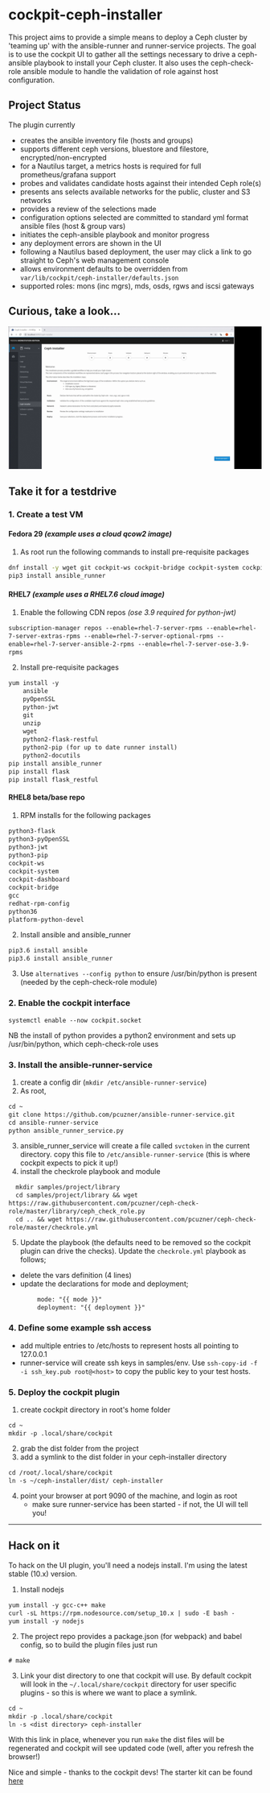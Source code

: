 # cockpit-ceph-installer
This project aims to provide a simple means to deploy a Ceph cluster by 'teaming up' with the ansible-runner and runner-service projects. The goal is to use the cockpit UI to gather all the settings necessary to drive a ceph-ansible playbook to install your Ceph cluster. It also uses the ceph-check-role ansible module to handle the validation of role against host configuration.

## Project Status
The plugin currently 
- creates the ansible inventory file (hosts and groups)
- supports different ceph versions, bluestore and filestore, encrypted/non-encrypted
- for a Nautilus target, a metrics hosts is required for full prometheus/grafana support  
- probes and validates candidate hosts against their intended Ceph role(s)
- presents ans selects available networks for the public, cluster and S3 networks
- provides a review of the selections made
- configuration options selected are committed to standard yml format ansible files (host & group vars)
- initiates the ceph-ansible playbook and monitor progress
- any deployment errors are shown in the UI
- following a Nautilus based deployment, the user may click a link to go straight to Ceph's web management console
- allows environment defaults to be overridden from `var/lib/cockpit/ceph-installer/defaults.json`  
- supported roles: mons (inc mgrs), mds, osds, rgws and iscsi gateways

## Curious, take a look...

[![demo](screenshots/ceph-installer-2019-04.gif)](https://youtu.be/wIw7RjHPhzs)

## Take it for a testdrive
### 1. Create a test VM
#### **Fedora 29** *(example uses a cloud qcow2 image)* ####
  1. As root run the following commands to install pre-requisite packages
```bash
dnf install -y wget git cockpit-ws cockpit-bridge cockpit-system cockpit-dashboard ansible python python3-pyOpenSSL python3-jwt python3-flask python3-flask-restful
pip3 install ansible_runner
```

#### **RHEL7** *(example uses a RHEL7.6 cloud image)*   ####
1. Enable the following CDN repos *(ose 3.9 required for python-jwt)*
```
subscription-manager repos --enable=rhel-7-server-rpms --enable=rhel-7-server-extras-rpms --enable=rhel-7-server-optional-rpms --enable=rhel-7-server-ansible-2-rpms --enable=rhel-7-server-ose-3.9-rpms
```  

  2. Install pre-requisite packages
```
yum install -y
    ansible  
    pyOpenSSL  
    python-jwt  
    git  
    unzip  
    wget  
    python2-flask-restful  
    python2-pip (for up to date runner install)  
    python2-docutils  
pip install ansible_runner
pip install flask
pip install flask_restful  
```
#### **RHEL8 beta/base repo**
1. RPM installs for the following packages
```
python3-flask  
python3-pyOpenSSL  
python3-jwt
python3-pip
cockpit-ws  
cockpit-system  
cockpit-dashboard  
cockpit-bridge  
gcc  
redhat-rpm-config  
python36  
platform-python-devel
```
2. Install ansible and ansible_runner
```
pip3.6 install ansible
pip3.6 install ansible_runner
```
3. Use ```alternatives --config python``` to ensure /usr/bin/python is present (needed by the ceph-check-role module)

### 2. Enable the cockpit interface
```
systemctl enable --now cockpit.socket  
```
NB the install of python provides a python2 environment and sets up /usr/bin/python, which ceph-check-role uses

### 3. Install the ansible-runner-service  

  1. create a config dir (```mkdir /etc/ansible-runner-service```)
  2. As root, 
  ```
  cd ~
  git clone https://github.com/pcuzner/ansible-runner-service.git
  cd ansible-runner-service
  python ansible_runner_service.py
  ```
  3. ansible_runner_service will create a file called ```svctoken``` in the current directory. copy this file to ```/etc/ansible-runner-service``` (this is where cockpit expects to pick it up!)
  4. install the checkrole playbook and module
  ```
    mkdir samples/project/library
    cd samples/project/library && wget https://raw.githubusercontent.com/pcuzner/ceph-check-role/master/library/ceph_check_role.py
    cd .. && wget https://raw.githubusercontent.com/pcuzner/ceph-check-role/master/checkrole.yml
  ```
  5. Update the playbook (the defaults need to be removed so the cockpit plugin can drive the checks). Update the ```checkrole.yml``` playbook as follows;
  - delete the vars definition (4 lines)
  - update the declarations for mode and deployment;  
  ```
          mode: "{{ mode }}"  
          deployment: "{{ deployment }}"  
  ```

### 4. Define some example ssh access

  - add multiple entries to /etc/hosts to represent hosts all pointing to 127.0.0.1
  - runner-service will create ssh keys in samples/env. Use ```ssh-copy-id -f -i ssh_key.pub root@<host>``` to copy the public key to your test hosts.

### 5. Deploy the cockpit plugin

1. create cockpit directory in root's home folder
```
cd ~
mkdir -p .local/share/cockpit
```
2. grab the dist folder from the project
3. add a symlink to the dist folder in your ceph-installer directory
```
cd /root/.local/share/cockpit
ln -s ~/ceph-installer/dist/ ceph-installer
```
4. point your browser at port 9090 of the machine, and login as root
   - make sure runner-service has been started - if not, the UI will tell you!


-----------------------------------------------------------------------------------------------------------------

## Hack on it

To hack on the UI plugin, you'll need a nodejs install. I'm using the latest stable (10.x) version.

1. Install nodejs
```
yum install -y gcc-c++ make  
curl -sL https://rpm.nodesource.com/setup_10.x | sudo -E bash -  
yum install -y nodejs
```

2. The project repo provides a package.json (for webpack) and babel config, so to build the plugin files just run  
```
# make 
```

3. Link your dist directory to one that cockpit will use. By default cockpit will look in the ```~/.local/share/cockpit``` directory for 
user specific plugins - so this is where we want to place a symlink.
```
cd ~
mkdir -p .local/share/cockpit
ln -s <dist directory> ceph-installer
```

With this link in place, whenever you run ```make``` the dist files will be regenerated and cockpit will see updated code (well, after you refresh the browser!)  

Nice and simple - thanks to the cockpit devs! The starter kit can be found [here](https://github.com/cockpit-project/starter-kit)